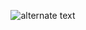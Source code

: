 <p align="center">
    <img src="[![GitHub Streak](https://github-readme-streak-stats.herokuapp.com?user=Hagane3)](https://git.io/streak-stats)" alt="alternate text">
 </p>
